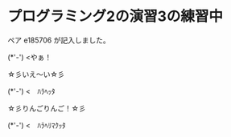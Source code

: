 # プログラミング2の演習3の練習中

ペア e185706 が記入しました。

(*'-') <やぁ！

☆彡いえ〜い☆彡

(*'-') <　ﾊﾗﾍｯﾀ

☆彡りんごりんご！☆彡

(*'-') <　ﾊﾗﾍﾘﾏｸｯﾀ

